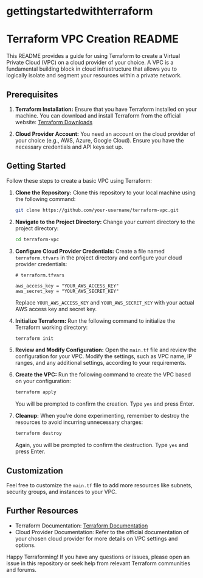 # gettingstartedwithterraform
# Terraform VPC Creation README

This README provides a guide for using Terraform to create a Virtual Private Cloud (VPC) on a cloud provider of your choice. A VPC is a fundamental building block in cloud infrastructure that allows you to logically isolate and segment your resources within a private network.

## Prerequisites

1. **Terraform Installation:** Ensure that you have Terraform installed on your machine. You can download and install Terraform from the official website: [Terraform Downloads](https://www.terraform.io/downloads.html)

2. **Cloud Provider Account:** You need an account on the cloud provider of your choice (e.g., AWS, Azure, Google Cloud). Ensure you have the necessary credentials and API keys set up.

## Getting Started

Follow these steps to create a basic VPC using Terraform:

1. **Clone the Repository:** Clone this repository to your local machine using the following command:

   ```bash
   git clone https://github.com/your-username/terraform-vpc.git
   ```

2. **Navigate to the Project Directory:** Change your current directory to the project directory:

   ```bash
   cd terraform-vpc
   ```

3. **Configure Cloud Provider Credentials:** Create a file named `terraform.tfvars` in the project directory and configure your cloud provider credentials:

   ```hcl
   # terraform.tfvars

   aws_access_key = "YOUR_AWS_ACCESS_KEY"
   aws_secret_key = "YOUR_AWS_SECRET_KEY"
   ```
   Replace `YOUR_AWS_ACCESS_KEY` and `YOUR_AWS_SECRET_KEY` with your actual AWS access key and secret key.

4. **Initialize Terraform:** Run the following command to initialize the Terraform working directory:

   ```bash
   terraform init
   ```

5. **Review and Modify Configuration:** Open the `main.tf` file and review the configuration for your VPC. Modify the settings, such as VPC name, IP ranges, and any additional settings, according to your requirements.

6. **Create the VPC:** Run the following command to create the VPC based on your configuration:

   ```bash
   terraform apply
   ```

   You will be prompted to confirm the creation. Type `yes` and press Enter.

7. **Cleanup:** When you're done experimenting, remember to destroy the resources to avoid incurring unnecessary charges:

   ```bash
   terraform destroy
   ```

   Again, you will be prompted to confirm the destruction. Type `yes` and press Enter.

## Customization

Feel free to customize the `main.tf` file to add more resources like subnets, security groups, and instances to your VPC.

## Further Resources

- Terraform Documentation: [Terraform Documentation](https://www.terraform.io/docs/index.html)
- Cloud Provider Documentation: Refer to the official documentation of your chosen cloud provider for more details on VPC settings and options.

Happy Terraforming! If you have any questions or issues, please open an issue in this repository or seek help from relevant Terraform communities and forums.
